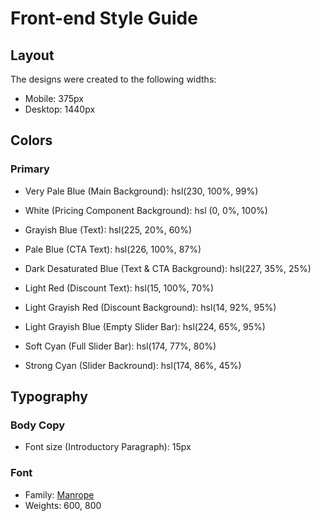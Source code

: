 # Front-end Style Guide

## Layout

The designs were created to the following widths:

- Mobile: 375px
- Desktop: 1440px

## Colors

### Primary






- Very Pale Blue (Main Background): hsl(230, 100%, 99%)
- White (Pricing Component Background): hsl (0, 0%, 100%)

- Grayish Blue (Text): hsl(225, 20%, 60%)

- Pale Blue (CTA Text): hsl(226, 100%, 87%)
- Dark Desaturated Blue (Text & CTA Background): hsl(227, 35%, 25%)

- Light Red (Discount Text): hsl(15, 100%, 70%)
- Light Grayish Red (Discount Background): hsl(14, 92%, 95%)

- Light Grayish Blue (Empty Slider Bar): hsl(224, 65%, 95%)
- Soft Cyan (Full Slider Bar): hsl(174, 77%, 80%)
- Strong Cyan (Slider Backround): hsl(174, 86%, 45%)


## Typography

### Body Copy

- Font size (Introductory Paragraph): 15px

### Font

- Family: [Manrope](https://fonts.google.com/specimen/Manrope)
- Weights: 600, 800
